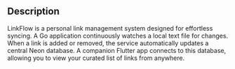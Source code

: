## Description
LinkFlow is a personal link management system designed for effortless syncing. A Go application continuously watches a local text file for changes. When a link is added or removed, the service automatically updates a central Neon database. A companion Flutter app connects to this database, allowing you to view your curated list of links from anywhere.
